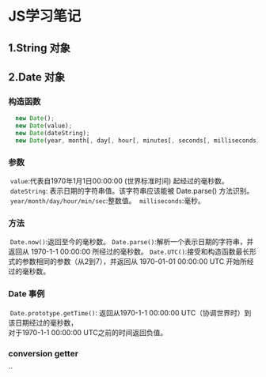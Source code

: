 # JS学习笔记

## 1.String 对象
    
## 2.Date 对象
### 构造函数
```javascript
  new Date();
  new Date(value);
  new Date(dateString);
  new Date(year, month[, day[, hour[, minutes[, seconds[, milliseconds]]]]]);
```
### 参数
  `value`:代表自1970年1月1日00:00:00 (世界标准时间) 起经过的毫秒数。
  `dateString`: 表示日期的字符串值。该字符串应该能被 Date.parse() 方法识别。
  `year/month/day/hour/min/sec`:整数值。
  `milliseconds`:毫秒。
### 方法
  `Date.now()`:返回至今的毫秒数。
  `Date.parse()`:解析一个表示日期的字符串，并返回从 1970-1-1 00:00:00 所经过的毫秒数。
  `Date.UTC()`:接受和构造函数最长形式的参数相同的参数（从2到7），并返回从 1970-01-01 00:00:00 UTC 开始所经过的毫秒数。
### Date 事例
  `Date.prototype.getTime()`: 返回从1970-1-1 00:00:00 UTC（协调世界时）到该日期经过的毫秒数，<br>
  对于1970-1-1 00:00:00 UTC之前的时间返回负值。
### conversion getter
  ``

